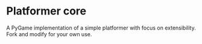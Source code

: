 # Platformer core

A PyGame implementation of a simple platformer with focus on extensibility. Fork and modify for your own use.
